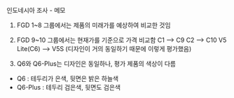 인도네시아 조사 - 메모

1) FGD 1~8 그룹에서는 제품의 미래가를 예상하여 비교한 것임

2) FGD 9~10 그룹에서는 현재가를 기준으로 가격 비교함
C1 --> C9
C2 --> C10
V5 Lite(C6) --> V5S (디자인이 거의 동일하기 때문에 이렇게 평가했음)

3) Q6와 Q6-Plus는 디자인은 동일하나, 평가 제품의 색상이 다름
* Q6 : 테두리가 은색, 뒷면은 밝은 하늘색
* Q6-Plus : 테두리 검은색, 뒷면도 검은색